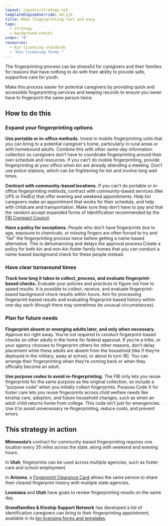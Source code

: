 ```yaml
---
layout: layouts/strategy.njk
templateEngineOverride: md,njk
title: Make fingerprinting fast and easy
tags:
  - strategy
  - background-checks
order: "4"
resources:
  - Kin licensing standards
  - "Kin licensing forms "
---
```

The fingerprinting process can be stressful for caregivers and their families for reasons that have nothing to do with their ability to provide safe, supportive care for youth. 

Make this process easier for potential caregivers by providing quick and accessible fingerprinting services and keeping records to ensure you never have to fingerprint the same person twice. 

## How to do this

### Expand your fingerprinting options

**Use portable or in-office methods.** Invest in mobile fingerprinting units that you can bring to a potential caregiver’s home, particularly in rural areas or with homebound adults. Combine this with other same-day information collection so caregivers don’t have to coordinate fingerprinting around their own schedule and resources. If you can’t do mobile fingerprinting, provide fingerprinting at your office when kin are already attending a meeting. Don’t use police stations, which can be frightening for kin and involve long wait times.

**Contract with community-based locations.** If you can’t do portable or in-office fingerprinting methods, contract with community-based services (like UPS or FedEx) that offer evening and weekend appointments. Help kin caregivers make an appointment that works for their schedule, and help with childcare and transportation. Make sure they don’t have to pay and that the vendors accept expanded forms of identification recommended by the [FBI Compact Council](https://ucr.fbi.gov/cc/current-initiatives/identity-verification-program-guide-single-page).

**Have a policy for exceptions.** People who don’t have fingerprints due to age, exposure to chemicals, or missing fingers are often forced to try and “fail” the fingerprinting process twice before getting a name-based alternative. This is dehumanizing and delays the approval process.Create a policy for both kin and non-kin foster family homes that you can conduct a name-based background check for these people instead.

### Have clear turnaround times

**Track how long it takes to collect, process, and evaluate fingerprint-based checks.** Evaluate your policies and practices to figure out how to speed results. It is possible to collect, receive, and evaluate fingerprint-based background check results within hours. Aim for processing fingerprint-based results and evaluating fingerprint-based history within one day each (though there may sometimes be unusual circumstances).

### Plan for future needs

**Fingerprint absent or emerging adults later, and only when necessary.** Approve kin right away. You’re not required to conduct fingerprint-based checks on other adults in the home for federal approval. If you’re a tribe, or your agency chooses to fingerprint others for other reasons, don’t delay placement while these adults are absent from the household (like if they’re deployed in the military, away at school, or about to turn 18). You can arrange their fingerprinting when they’re coming back or when they officially become an adult. 

**Use purpose codes to avoid re-fingerprinting.** The FBI only lets you reuse fingerprints for the same purpose as the original collection, so include a “purpose code” when you initially collect fingerprints. Purpose Code X for foster care lets you reuse fingerprints across child welfare needs like kinship care, adoption, and future household changes, such as when an adult child returns home from college. This code isn’t just for emergencies. Use it to avoid unnecessary re-fingerprinting, reduce costs, and prevent errors.

## This strategy in action

**Minnesota’s** contract for community-based fingerprinting requires one location every 35 miles across the state, along with weekend and evening hours.

In **Utah**, fingerprints can be used across multiple agencies, such as foster care and school employment.

In **Arizona**, a [Fingerprint Clearance Card](https://www.azdps.gov/services/public-services-center/fingerprint-clearance-card) allows the same person to share their cleared fingerprint history with multiple state agencies.

**Louisiana** and **Utah** have goals to review fingerprinting results on the same day.

**Grandfamilies & Kinship Support Network** has developed a list of identification caregivers can bring to their fingerprinting appointment, available in its [kin licensing forms and templates](https://www.grandfamilies.org/Resources/Kin-Specific-Licensing-Standards-Sample-Forms).
